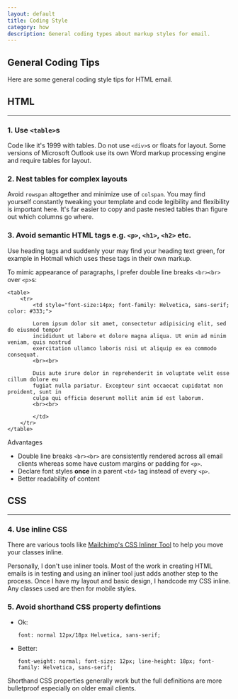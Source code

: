 ```yaml
---
layout: default
title: Coding Style
category: how
description: General coding types about markup styles for email.
---
```

## General Coding Tips

Here are some general coding style tips for HTML email.

## HTML
----

### 1. Use `<table>`s

Code like it's 1999 with tables. Do not use `<div>`s or floats for layout. Some versions of Microsoft Outlook use its own Word markup processing engine and require tables for layout.

### 2. Nest tables for complex layouts

Avoid `rowspan` altogether and minimize use of `colspan`. You may find yourself constantly tweaking your template and code legibility and flexibility is important here. It's far easier to copy and paste nested tables than figure out which columns go where.

### 3. Avoid semantic HTML tags e.g. `<p>`, `<h1>`, `<h2>` etc.

Use heading tags and suddenly your may find your heading text green, for example in Hotmail which uses these tags in their own markup.

To mimic appearance of paragraphs, I prefer double line breaks `<br><br>` over `<p>`s:

    <table>
        <tr>
            <td style="font-size:14px; font-family: Helvetica, sans-serif; color: #333;">

            Lorem ipsum dolor sit amet, consectetur adipisicing elit, sed do eiusmod tempor
            incididunt ut labore et dolore magna aliqua. Ut enim ad minim veniam, quis nostrud
            exercitation ullamco laboris nisi ut aliquip ex ea commodo consequat.
            <br><br>

            Duis aute irure dolor in reprehenderit in voluptate velit esse cillum dolore eu
            fugiat nulla pariatur. Excepteur sint occaecat cupidatat non proident, sunt in
            culpa qui officia deserunt mollit anim id est laborum.
            <br><br>

            </td>
        </tr>
    </table>

Advantages

* Double line breaks `<br><br>` are consistently rendered across all email clients whereas some have custom margins or padding for `<p>`.
* Declare font styles **once** in a parent `<td>` tag instead of every `<p>`.
* Better readability of content

## CSS
----

### 4. Use inline CSS

There are various tools like [Mailchimp's CSS Inliner Tool](http://beaker.mailchimp.com/inline-css) to help you move your classes inline.

Personally, I don't use inliner tools. Most of the work in creating HTML emails is in testing and using an inliner tool just adds another step to the process. Once I have my layout and basic design, I handcode my CSS inline. Any classes used are then for mobile styles.


### 5. Avoid shorthand CSS property defintions

* Ok:

    `font: normal 12px/18px Helvetica, sans-serif;`

* Better:

    `font-weight: normal; font-size: 12px; line-height: 18px; font-family: Helvetica, sans-serif;`

Shorthand CSS properties generally work but the full definitions are more bulletproof especially on older email clients.



